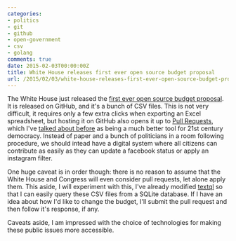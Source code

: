 ```yaml
---
categories:
- politics
- git
- github
- open-government
- csv
- golang
comments: true
date: 2015-02-03T00:00:00Z
title: White House releases first ever open source budget proposal
url: /2015/02/03/white-house-releases-first-ever-open-source-budget-proposal/
---
```


The White House just released the [first ever open source budget proposal](https://github.com/WhiteHouse/2016-budget-data). It is released on GitHub, and it's a bunch of CSV files. This is not very difficult, it requires only a few extra clicks when exporting an Excel spreadsheet, but hosting it on GitHub also opens it up to [Pull Requests](https://help.github.com/articles/using-pull-requests/), which I've [talked about before](/blog/2013/09/14/viewing-nsa-accountability-act-amendments-as-a-diff/) as being a much better tool for 21st century democracy. Instead of paper and a bunch of politicians in a room following procedure, we should intead have a digital system where all citizens can contribute as easily as they can update a facebook status or apply an instagram filter.

One huge caveat is in order though: there is no reason to assume that the White House and Congress will even consider pull requests, let alone apply them. This aside, I will experiment with this, I've already modified [textql](https://github.com/dinedal/textql/pull/39) so that I can easily query these CSV files from a SQLite database. If I have an idea about how I'd like to change the budget, I'll submit the pull request and then follow it's response, if any.

Caveats aside, I am impressed with the choice of technologies for making these public issues more accessible.
